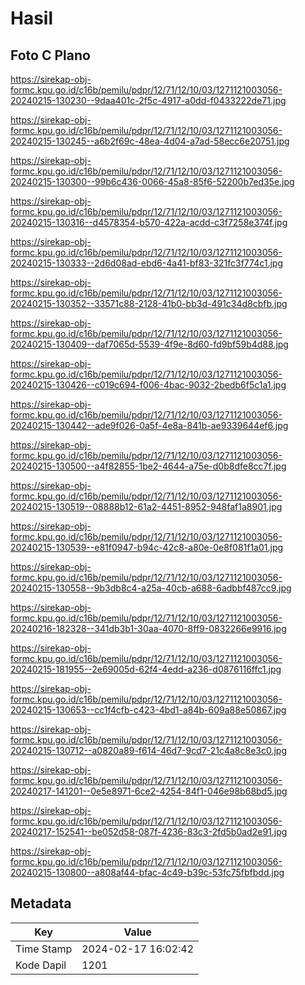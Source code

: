 # Hasil

## Foto C Plano

https://sirekap-obj-formc.kpu.go.id/c16b/pemilu/pdpr/12/71/12/10/03/1271121003056-20240215-130230--9daa401c-2f5c-4917-a0dd-f0433222de71.jpg

https://sirekap-obj-formc.kpu.go.id/c16b/pemilu/pdpr/12/71/12/10/03/1271121003056-20240215-130245--a6b2f69c-48ea-4d04-a7ad-58ecc6e20751.jpg

https://sirekap-obj-formc.kpu.go.id/c16b/pemilu/pdpr/12/71/12/10/03/1271121003056-20240215-130300--99b6c436-0066-45a8-85f6-52200b7ed35e.jpg

https://sirekap-obj-formc.kpu.go.id/c16b/pemilu/pdpr/12/71/12/10/03/1271121003056-20240215-130316--d4578354-b570-422a-acdd-c3f7258e374f.jpg

https://sirekap-obj-formc.kpu.go.id/c16b/pemilu/pdpr/12/71/12/10/03/1271121003056-20240215-130333--2d6d08ad-ebd6-4a41-bf83-321fc3f774c1.jpg

https://sirekap-obj-formc.kpu.go.id/c16b/pemilu/pdpr/12/71/12/10/03/1271121003056-20240215-130352--33571c88-2128-41b0-bb3d-491c34d8cbfb.jpg

https://sirekap-obj-formc.kpu.go.id/c16b/pemilu/pdpr/12/71/12/10/03/1271121003056-20240215-130409--daf7065d-5539-4f9e-8d60-fd9bf59b4d88.jpg

https://sirekap-obj-formc.kpu.go.id/c16b/pemilu/pdpr/12/71/12/10/03/1271121003056-20240215-130426--c019c694-f006-4bac-9032-2bedb6f5c1a1.jpg

https://sirekap-obj-formc.kpu.go.id/c16b/pemilu/pdpr/12/71/12/10/03/1271121003056-20240215-130442--ade9f026-0a5f-4e8a-841b-ae9339644ef6.jpg

https://sirekap-obj-formc.kpu.go.id/c16b/pemilu/pdpr/12/71/12/10/03/1271121003056-20240215-130500--a4f82855-1be2-4644-a75e-d0b8dfe8cc7f.jpg

https://sirekap-obj-formc.kpu.go.id/c16b/pemilu/pdpr/12/71/12/10/03/1271121003056-20240215-130519--08888b12-61a2-4451-8952-948faf1a8901.jpg

https://sirekap-obj-formc.kpu.go.id/c16b/pemilu/pdpr/12/71/12/10/03/1271121003056-20240215-130539--e81f0947-b94c-42c8-a80e-0e8f081f1a01.jpg

https://sirekap-obj-formc.kpu.go.id/c16b/pemilu/pdpr/12/71/12/10/03/1271121003056-20240215-130558--9b3db8c4-a25a-40cb-a688-6adbbf487cc9.jpg

https://sirekap-obj-formc.kpu.go.id/c16b/pemilu/pdpr/12/71/12/10/03/1271121003056-20240216-182328--341db3b1-30aa-4070-8ff9-0832266e9916.jpg

https://sirekap-obj-formc.kpu.go.id/c16b/pemilu/pdpr/12/71/12/10/03/1271121003056-20240215-181955--2e69005d-62f4-4edd-a236-d0876116ffc1.jpg

https://sirekap-obj-formc.kpu.go.id/c16b/pemilu/pdpr/12/71/12/10/03/1271121003056-20240215-130653--cc1f4cfb-c423-4bd1-a84b-609a88e50867.jpg

https://sirekap-obj-formc.kpu.go.id/c16b/pemilu/pdpr/12/71/12/10/03/1271121003056-20240215-130712--a0820a89-f614-46d7-9cd7-21c4a8c8e3c0.jpg

https://sirekap-obj-formc.kpu.go.id/c16b/pemilu/pdpr/12/71/12/10/03/1271121003056-20240217-141201--0e5e8971-6ce2-4254-84f1-046e98b68bd5.jpg

https://sirekap-obj-formc.kpu.go.id/c16b/pemilu/pdpr/12/71/12/10/03/1271121003056-20240217-152541--be052d58-087f-4236-83c3-2fd5b0ad2e91.jpg

https://sirekap-obj-formc.kpu.go.id/c16b/pemilu/pdpr/12/71/12/10/03/1271121003056-20240215-130800--a808af44-bfac-4c49-b39c-53fc75fbfbdd.jpg


## Metadata

| Key        | Value               |
| ---------- | ------------------- |
| Time Stamp | 2024-02-17 16:02:42 |
| Kode Dapil | 1201                |



